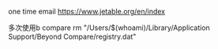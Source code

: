 one time email
https://www.jetable.org/en/index

多次使用b compare
rm "/Users/$(whoami)/Library/Application Support/Beyond Compare/registry.dat"